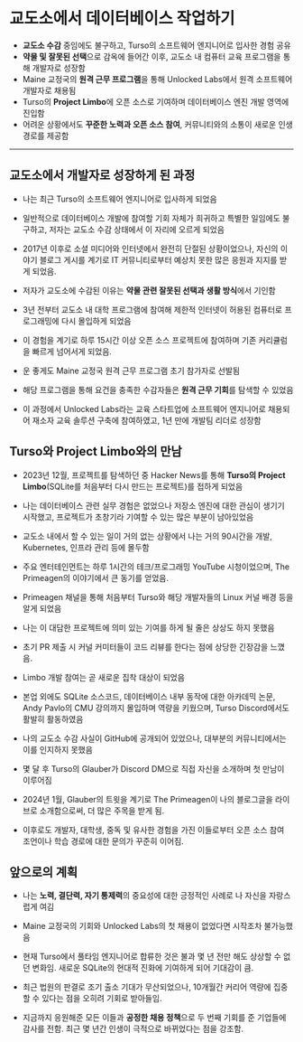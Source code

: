 # 교도소에서 데이터베이스 작업하기


* **교도소 수감** 중임에도 불구하고, Turso의 소프트웨어 엔지니어로 입사한 경험 공유
* **약물 및 잘못된 선택**으로 감옥에 들어간 이후, 교도소 내 컴퓨터 교육 프로그램을 통해 개발자로 성장함
* Maine 교정국의 **원격 근무 프로그램**을 통해 Unlocked Labs에서 원격 소프트웨어 개발자로 채용됨
* Turso의 **Project Limbo**에 오픈 소스로 기여하며 데이터베이스 엔진 개발 영역에 진입함
* 어려운 상황에서도 **꾸준한 노력과 오픈 소스 참여**, 커뮤니티와의 소통이 새로운 인생 경로를 제공함

---

교도소에서 개발자로 성장하게 된 과정
--------------------

* 나는 최근 Turso의 소프트웨어 엔지니어로 입사하게 되었음
* 일반적으로 데이터베이스 개발에 참여할 기회 자체가 희귀하고 특별한 일임에도 불구하고, 저자는 교도소 수감 상태에서 이 자리에 오르게 되었음
* 2017년 이후로 소셜 미디어와 인터넷에서 완전히 단절된 상황이었으나, 자신의 이야기 블로그 게시를 계기로 IT 커뮤니티로부터 예상치 못한 많은 응원과 지지를 받게 되었음.

* 저자가 교도소에 수감된 이유는 **약물 관련 잘못된 선택과 생활 방식**에서 기인함
* 3년 전부터 교도소 내 대학 프로그램에 참여해 제한적 인터넷이 허용된 컴퓨터로 프로그래밍에 다시 몰입하게 되었음
* 이 경험을 계기로 하루 15시간 이상 오픈 소스 프로젝트에 참여하며 기존 커리큘럼을 빠르게 넘어서게 되었음.

* 운 좋게도 Maine 교정국 원격 근무 프로그램 초기 참가자로 선발됨
* 해당 프로그램을 통해 요건을 충족한 수감자들은 **원격 근무 기회**를 탐색할 수 있었음
* 이 과정에서 Unlocked Labs라는 교육 스타트업에 소프트웨어 엔지니어로 채용되어 재소자 교육 솔루션 구축에 참여하였고, 1년 만에 개발팀 리더로 성장함

Turso와 Project Limbo와의 만남
-------------------------

* 2023년 12월, 프로젝트를 탐색하던 중 Hacker News를 통해 **Turso의 Project Limbo**(SQLite를 처음부터 다시 만드는 프로젝트)를 접하게 되었음
* 나는 데이터베이스 관련 실무 경험은 없었으나 저장소 엔진에 대한 관심이 생기기 시작했고, 프로젝트가 초창기라 기여할 수 있는 많은 부분이 남아있었음

* 교도소 내에서 할 수 있는 일이 거의 없는 상황에서 나는 거의 90시간을 개발, Kubernetes, 인프라 관리 등에 몰두함
* 주요 엔터테인먼트는 하루 1시간의 테크/프로그래밍 YouTube 시청이었으며, The Primeagen의 이야기에서 큰 동기를 얻었음.

* Primeagen 채널을 통해 처음부터 Turso와 해당 개발자들의 Linux 커널 배경 등을 알게 되었음
* 나는 이 대담한 프로젝트에 의미 있는 기여를 하게 될 줄은 상상도 하지 못했음
* 초기 PR 제출 시 커널 커미터들이 코드 리뷰를 한다는 점에 상당한 긴장감을 느꼈음.

* Limbo 개발 참여는 곧 새로운 집착 대상이 되었음
* 본업 외에도 SQLite 소스코드, 데이터베이스 내부 동작에 대한 아카데믹 논문, Andy Pavlo의 CMU 강의까지 몰입하며 역량을 키웠으며, Turso Discord에서도 활발히 활동하였음
* 나의 교도소 수감 사실이 GitHub에 공개되어 있었으나, 대부분의 커뮤니티에서는 이를 인지하지 못했음

* 몇 달 후 Turso의 Glauber가 Discord DM으로 직접 자신을 소개하며 첫 만남이 이루어짐
* 2024년 1월, Glauber의 트윗을 계기로 The Primeagen이 나의 블로그글을 라이브로 소개함으로써, 더 많은 주목을 받게 됨.

* 이후로도 개발자, 대학생, 중독 및 유사한 경험을 가진 이들로부터 오픈 소스 참여 조언이나 학습 경로에 대한 문의가 꾸준히 이어짐.

앞으로의 계획
-------

* 나는 **노력, 결단력, 자기 통제력**의 중요성에 대한 긍정적인 사례로 나 자신을 자랑스럽게 여김
* Maine 교정국의 기회와 Unlocked Labs의 첫 채용이 없었다면 시작조차 불가능했음

* 현재 Turso에서 풀타임 엔지니어로 합류한 것은 불과 몇 년 전만 해도 상상할 수 없던 변화임. 새로운 SQLite의 현대적 진화에 기여하게 되어 기대감이 큼.

* 최근 법원의 판결로 조기 출소 기대가 무산되었으나, 10개월간 커리어 역량에 집중할 수 있다는 점을 오히려 기회로 받아들임.
* 지금까지 응원해준 모든 이들과 **공정한 채용 정책**으로 두 번째 기회를 준 기업들에 감사를 전함. 최근 몇 년간 인생이 극적으로 바뀌었다는 점을 강조함.
